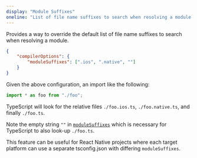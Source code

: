 ```yaml
---
display: "Module Suffixes"
oneline: "List of file name suffixes to search when resolving a module."
---
```


Provides a way to override the default list of file name suffixes to search when resolving a module.

```json tsconfig
{
    "compilerOptions": {
        "moduleSuffixes": [".ios", ".native", ""]
    }
}
```

Given the above configuration, an import like the following:

```ts
import * as foo from "./foo";
```

TypeScript will look for the relative files `./foo.ios.ts`, `./foo.native.ts`, and finally `./foo.ts`.

Note the empty string `""` in [`moduleSuffixes`](#moduleSuffixes) which is necessary for TypeScript to also look-up `./foo.ts`.

This feature can be useful for React Native projects where each target platform can use a separate tsconfig.json with differing `moduleSuffixes`.
